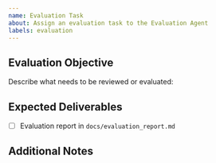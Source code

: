```yaml
---
name: Evaluation Task
about: Assign an evaluation task to the Evaluation Agent
labels: evaluation
---
```


## Evaluation Objective

Describe what needs to be reviewed or evaluated:

## Expected Deliverables
- [ ] Evaluation report in `docs/evaluation_report.md`

## Additional Notes

